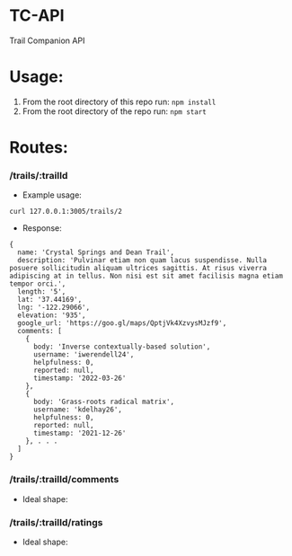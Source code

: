 # TC-API
Trail Companion API

# Usage:
1. From the root directory of this repo run:
`npm install`
2. From the root directory of the repo run:
`npm start`

# Routes:

### /trails/:trailId
- Example usage:
```
curl 127.0.0.1:3005/trails/2
```
- Response:
```
{
  name: 'Crystal Springs and Dean Trail',
  description: 'Pulvinar etiam non quam lacus suspendisse. Nulla posuere sollicitudin aliquam ultrices sagittis. At risus viverra adipiscing at in tellus. Non nisi est sit amet facilisis magna etiam tempor orci.',
  length: '5',
  lat: '37.44169',
  lng: '-122.29066',
  elevation: '935',
  google_url: 'https://goo.gl/maps/QptjVk4XzvysMJzf9',
  comments: [
    {
      body: 'Inverse contextually-based solution',
      username: 'iwerendell24',
      helpfulness: 0,
      reported: null,
      timestamp: '2022-03-26'
    },
    {
      body: 'Grass-roots radical matrix',
      username: 'kdelhay26',
      helpfulness: 0,
      reported: null,
      timestamp: '2021-12-26'
    }, . . .
  ]
}
```

### /trails/:trailId/comments
- Ideal shape:

### /trails/:trailId/ratings
- Ideal shape:
